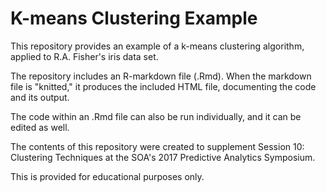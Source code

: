 # K-means Clustering Example
This repository provides an example of a k-means clustering algorithm, applied to R.A. Fisher's iris data set. 

The repository includes an R-markdown file (.Rmd). When the markdown file is "knitted," it produces the included HTML file, documenting
the code and its output. 

The code within an .Rmd file can also be run individually, and it can be edited as well.

The contents of this repository were created to supplement Session 10: Clustering Techniques at the SOA's 2017 Predictive Analytics Symposium.

This is provided for educational purposes only.

